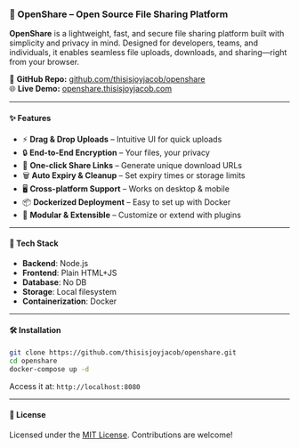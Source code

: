 ### 📂 OpenShare – Open Source File Sharing Platform

**OpenShare** is a lightweight, fast, and secure file sharing platform built with simplicity and privacy in mind. Designed for developers, teams, and individuals, it enables seamless file uploads, downloads, and sharing—right from your browser.

🔗 **GitHub Repo:** [github.com/thisisjoyjacob/openshare](https://github.com/thisisjoyjacob/openshare)  
🌐 **Live Demo:** [openshare.thisisjoyjacob.com](https://openshare.thisisjoyjacob.in)

---

#### ✨ Features

- ⚡ **Drag & Drop Uploads** – Intuitive UI for quick uploads  
- 🔒 **End-to-End Encryption** – Your files, your privacy  
- 🔗 **One-click Share Links** – Generate unique download URLs  
- 🗑️ **Auto Expiry & Cleanup** – Set expiry times or storage limits  
- 🖥️ **Cross-platform Support** – Works on desktop & mobile  
- 📦 **Dockerized Deployment** – Easy to set up with Docker  
- 🧩 **Modular & Extensible** – Customize or extend with plugins

---

#### 🚀 Tech Stack

- **Backend**: Node.js
- **Frontend**: Plain HTML+JS  
- **Database**: No DB  
- **Storage**: Local filesystem 
- **Containerization**: Docker 

---

#### 🛠️ Installation

```bash
git clone https://github.com/thisisjoyjacob/openshare.git
cd openshare
docker-compose up -d
```

Access it at: `http://localhost:8080`

---

#### 📄 License

Licensed under the [MIT License](LICENSE). Contributions are welcome!
